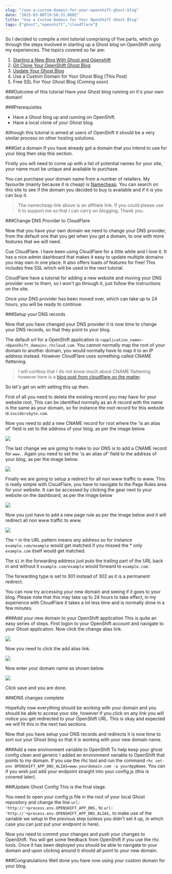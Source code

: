 ```yaml
---
slug: "/use-a-custom-domain-for-your-openshift-ghost-blog"
date: "2015-03-08T19:56:31.000Z"
title: "Use a Custom Domain for Your OpenShift Ghost Blog"
tags: ["ghost","openshift","cloudflare"]
---
```


So I decided to compile a mini tutorial comprising of five parts, which go
through the steps involved in starting up a Ghost blog on OpenShift using my
experiences. The topics covered so far are:

1. [Starting a New Blog With Ghost and Openshift](https://www.insidersbyte.com/setting-up-ghost-on-openshift/)
2. [Git Clone Your OpenShift Ghost Blog](https://www.insidersbyte.com/git-clone-your-openshift-ghost-blog/)
3. [Update Your Ghost Blog](https://www.insidersbyte.com/update-your-openshift-ghost-blog/)
4. Use a Custom Domain for Your Ghost Blog (This Post)
5. Free SSL For Your Ghost Blog (Coming soon)

###Outcome of this tutorial Have your Ghost blog running on it's your own
domain!

###Prerequisites

* Have a Ghost blog up and running on OpenShift.
* Have a local clone of your Ghost blog.

Although this tutorial is aimed at users of OpenShift it should be a very
similar process on other hosting solutions.

###Get a domain If you have already got a domain that you intend to use for your
blog then skip this section.

Firstly you will need to come up with a list of potential names for your site,
your name must be unique and available to purchase.

You can purchase your domain name from a number of retailers. My favourite
(mainly because it is cheap) is
[Namecheap](http://www.namecheap.com/?aff=83010). You can search on this site to
see if the domain you decided to buy is available and if it is you can buy it.

> The namecheap link above is an affiliate link. If you could please use it to
> support me so that I can carry on blogging. Thank you.

###Change DNS Provider to CloudFlare

Now that you have your own domain we need to change your DNS provider, from the
default one that you get when you get a domain, to one with more features that
we will need.

Cue CloudFlare. I have been using CloudFlare for a little while and I love it.
It has a nice admin dashboard that makes it easy to update multiple domains you
may own in one place. It also offers loads of features for free! This includes
free SSL which will be used in the next tutorial.

CloudFlare have a tutorial for adding a new website and moving your DNS provider
over to them, so I won't go through it, just follow the instructions on the
site.

Once your DNS provider has been moved over, which can take up to 24 hours, you
will be ready to continue.

###Setup your DNS records

Now that you have changed your DNS provider it is now time to change your DNS
records, so that they point to your blog.

The default url for a OpenShift application is
`<application_name>-<OpenShift_domain>.rhcloud.com`. You cannot normally map the
root of your domain to another domain, you would normally have to map it to an
IP address instead. However CloudFlare uses something called CNAME flattening.

> I will confess that I do not know much about CNAME flattening however here is
> a
> [blog post from cloudflare on the matter](https://blog.cloudflare.com/introducing-cname-flattening-rfc-compliant-cnames-at-a-domains-root/).

So let's get on with setting this up then.

First of all you need to delete the existing record you may have for your
website root, This can be identified normally as an A record with the name is
the same as your domain, so for instance the root record for this website is
`insidersbyte.com`.

Now you need to add a new CNAME record for root where the 'is an alias of' field
is set to the address of your blog, as per the image below.

![](./images/Root_CNAME.png)

The last change we are going to make to our DNS is to add a CNAME record for
`www.`. Again you need to set the 'is an alias of' field to the address of your
blog, as per the image below.

![](./images/www_CNAME.png)

Finally we are going to setup a redirect for all non www traffic to www. This is
really simple with CloudFlare, you have to navigate to the Page Rules area for
your website. It can be accessed by clicking the gear next to your website on
the dashboard, as per the image below

![](./images/Page_Rules-1457110971956.png)

Now you just have to add a new page rule as per the image below and it will
redirect all non www traffic to www.

![](./images/Page_Redirect-1457110982113.png)

The `*` in the URL pattern means any address so for instance
`example.com/example` would get matched if you missed the \* only `example.com`
itself would get matched.

The `$1` in the forwarding address just puts the trailing part of the URL back
in and without it `example.com/example` would forward to `example.com`.

The forwarding type is set to 301 instead of 302 as it is a permanent redirect.

You can now try accessing your new domain and seeing if it goes to your blog.
Please note that this may take up to 24 hours to take effect, in my experience
with CloudFlare it takes a lot less time and is normally done in a few minutes.

###Add your new domain to your OpenShift application This is quite an easy
series of steps. First logon to your OpenShift account and navigate to your
Ghost application. Now click the change alias link.

![](./images/Add_Alias-1457111016798.png)

Now you need to click the add alias link.

![](./images/Add_Alias_Button-1457110998116.png)

Now enter your domain name as shown below.

![](./images/Adding_Alias-1457111004521.png)

Click save and you are done.

###DNS changes complete

Hopefully now everything should be working with your domain and you should be
able to access your site, however if you click on any link you will notice you
get redirected to your OpenShift URL. This is okay and expected we will fit this
in the next two sections.

Now that you have setup your DNS records and redirects it is now time to sort
out your Ghost blog so that it is working with your new domain name.

###Add a new environment variable to OpenShift To help keep your ghost config
clean and generic I added an environment variable to OpenShift that points to my
domain. If you use the rhc tool and run the command `rhc set-env
OPENSHIFT_APP_DNS_ALIAS=www.yourdomain.com -a yourAppName`. You can if you wish
just add your endpoint straight into your config.js (this is covered later).

###Update Ghost Config This is the final stage.

You need to open your config.js file in the root of your local Ghost repository
and change the line `url: 'http://'+process.env.OPENSHIFT_APP_DNS,` to `url:
'http://'+process.env.OPENSHIFT_APP_DNS_ALIAS,` to make use of the variable we
setup in the previous step (unless you didn't set it up, in which case you can
just put your endpoint in here).

Now you need to commit your changes and push your changes to OpenShift. You will
get some feedback from OpenShift if you use the rhc tools. Once it has been
deployed you should be able to navigate to your domain and upon clicking around
it should all point to your new domain.

###Congratulations Well done you have now using your custom domain for your
blog.
